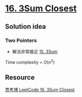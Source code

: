 # [16. 3Sum Closest](https://leetcode.com/problems/3sum-closest/)

## Solution idea

### Two Pointers
* 解法非常接近 [15. 3Sum](https://leetcode.com/problems/3sum/)

Time complexity = $O(n^2)$

## Resource
[贾考博 LeetCode 16. 3Sum Closest](https://www.youtube.com/watch?v=Yg6q9P3Ln60&ab_channel=%E8%B4%BE%E8%80%83%E5%8D%9A)